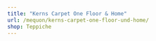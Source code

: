```yaml
---
title: "Kerns Carpet One Floor & Home"
url: /mequon/kerns-carpet-one-floor-und-home/
shop: Teppiche
---
```

